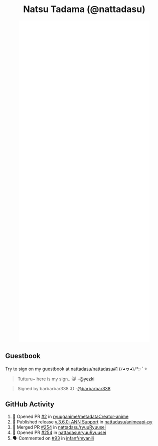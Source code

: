 <div align="center">

# Natsu Tadama (@nattadasu)

![Github Metrics](github-metrics.svg)
</div>

## Guestbook

Try to sign on my guestbook at [nattadasu/nattadasu#1](https://github.com/nattadasu/nattadasu/issues/1) (ﾉ◕ヮ◕)ﾉ\*:･ﾟ✧

<!--START:guestbook-->
> Tutturu~  here is my sign.. :smiley_cat: 
-[@yezki](https://github.com/yezki)

> Signed by barbarbar338 :D
-[@barbarbar338](https://github.com/barbarbar338)
<!--END:guestbook-->

## GitHub Activity
<!--START_SECTION:activity-->
1. 💪 Opened PR [#2](https://github.com/ryuuganime/metadataCreator-anime/pull/2) in [ryuuganime/metadataCreator-anime](https://github.com/ryuuganime/metadataCreator-anime)
2. 🚀 Published release [v.3.6.0: ANN Support](https://github.com/nattadasu/animeapi-py/releases/tag/v3.6.0) in [nattadasu/animeapi-py](https://github.com/nattadasu/animeapi-py)
3. 🎉 Merged PR [#254](https://github.com/nattadasu/ryuuRyuusei/pull/254) in [nattadasu/ryuuRyuusei](https://github.com/nattadasu/ryuuRyuusei)
4. 💪 Opened PR [#254](https://github.com/nattadasu/ryuuRyuusei/pull/254) in [nattadasu/ryuuRyuusei](https://github.com/nattadasu/ryuuRyuusei)
5. 🗣 Commented on [#93](https://github.com/infanf/myanili/pull/93#issuecomment-2851655992) in [infanf/myanili](https://github.com/infanf/myanili)
<!--END_SECTION:activity-->
